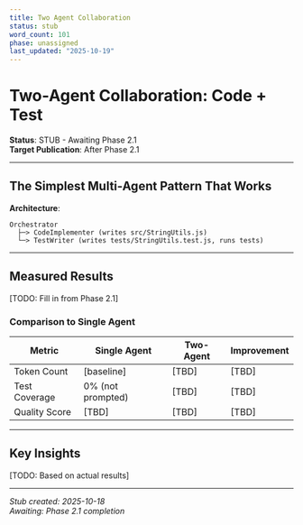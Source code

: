 ```yaml
---
title: Two Agent Collaboration
status: stub
word_count: 101
phase: unassigned
last_updated: "2025-10-19"
---
```


# Two-Agent Collaboration: Code + Test

**Status**: STUB - Awaiting Phase 2.1  
**Target Publication**: After Phase 2.1  

---

## The Simplest Multi-Agent Pattern That Works

**Architecture**:

```
Orchestrator
  ├─> CodeImplementer (writes src/StringUtils.js)
  └─> TestWriter (writes tests/StringUtils.test.js, runs tests)
```

---

## Measured Results

[TODO: Fill in from Phase 2.1]

### Comparison to Single Agent

| Metric | Single Agent | Two-Agent | Improvement |
|--------|--------------|-----------|-------------|
| Token Count | [baseline] | [TBD] | [TBD] |
| Test Coverage | 0% (not prompted) | [TBD] | [TBD] |
| Quality Score | [TBD] | [TBD] | [TBD] |

---

## Key Insights

[TODO: Based on actual results]

---

*Stub created: 2025-10-18*  
*Awaiting: Phase 2.1 completion*
